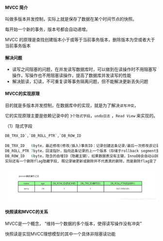 #### MVCC 简介

叫做多版本并发控制，实际上就是保存了数据在某个时间节点的快照。

每开始一个新的事务，版本号都会自动递增。

MVCC 的原理是查找创建版本小于或等于当前事务版本，删除版本为空或者大于当前事务版本



#### 解决问题

- 读写之间阻塞的问题，在并发读写数据库时，可以做到在读操作时不用阻塞写操作，写操作也不用阻塞读操作，提高了数据库并发读写的性能
- 解决脏读，幻读，不可重复读等事务隔离问题，但不能解决更新丢失问题



#### MVCC的实现原理

目的就是多版本并发控制，在数据库中的实现，就是为了解决`读写冲突`，

它的实现原理主要是依赖记录中的 `3个隐式字段`，`undo日志` ，`Read View` 来实现的。

（1）隐式字段

```sql
DB_TRX_ID`,`DB_ROLL_PTR`,`DB_ROW_ID

DB_TRX_ID	6byte，最近修改(修改/插入)事务ID：记录创建这条记录/最后一次修改该记录的事务ID
DB_ROLL_PTR	7byte，回滚指针，指向这条记录的上一个版本（存储于rollback segment里）
DB_ROW_ID	6byte，隐含的自增ID（隐藏主键），如果数据表没有主键，InnoDB会自动以DB_ROW_ID产生一个聚簇索引
实际还有一个删除flag隐藏字段, 既记录被更新或删除并不代表真的删除，而是删除flag变了
```

![在这里插入图片描述](..\resource\mvcc字段.png)

#### 快照读和MVCC的关系

MVCC是一个概念， “维持一个数据的多个版本，使得读写操作没有冲突” 

快照读是实现MVCC理想模型的其中一个具体非阻塞读功能





